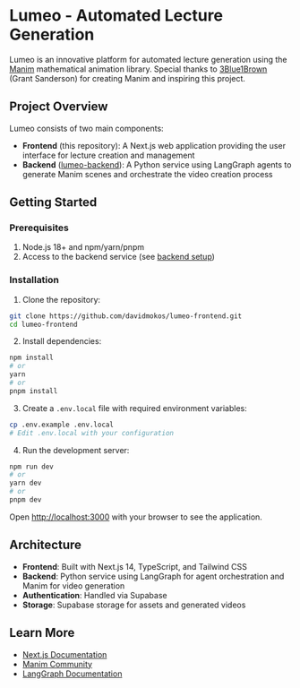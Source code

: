 # Lumeo - Automated Lecture Generation

Lumeo is an innovative platform for automated lecture generation using the [Manim](https://www.manim.community/) mathematical animation library. Special thanks to [3Blue1Brown](https://www.3blue1brown.com/) (Grant Sanderson) for creating Manim and inspiring this project.

## Project Overview

Lumeo consists of two main components:
- **Frontend** (this repository): A Next.js web application providing the user interface for lecture creation and management
- **Backend** ([lumeo-backend](https://github.com/davidmokos/lumeo-backend)): A Python service using LangGraph agents to generate Manim scenes and orchestrate the video creation process

## Getting Started

### Prerequisites

1. Node.js 18+ and npm/yarn/pnpm
2. Access to the backend service (see [backend setup](https://github.com/davidmokos/lumeo-backend))

### Installation

1. Clone the repository:
```bash
git clone https://github.com/davidmokos/lumeo-frontend.git
cd lumeo-frontend
```

2. Install dependencies:
```bash
npm install
# or
yarn
# or
pnpm install
```

3. Create a `.env.local` file with required environment variables:
```bash
cp .env.example .env.local
# Edit .env.local with your configuration
```

4. Run the development server:
```bash
npm run dev
# or
yarn dev
# or
pnpm dev
```

Open [http://localhost:3000](http://localhost:3000) with your browser to see the application.

## Architecture

- **Frontend**: Built with Next.js 14, TypeScript, and Tailwind CSS
- **Backend**: Python service using LangGraph for agent orchestration and Manim for video generation
- **Authentication**: Handled via Supabase
- **Storage**: Supabase storage for assets and generated videos

## Learn More

- [Next.js Documentation](https://nextjs.org/docs)
- [Manim Community](https://www.manim.community/)
- [LangGraph Documentation](https://python.langchain.com/docs/langgraph)
